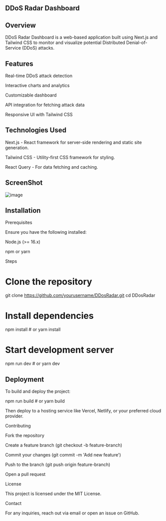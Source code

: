 ## DDoS Radar Dashboard

## Overview

DDoS Radar Dashboard is a web-based application built using Next.js and Tailwind CSS to monitor and visualize potential Distributed Denial-of-Service (DDoS) attacks.

## Features

Real-time DDoS attack detection

Interactive charts and analytics

Customizable dashboard

API integration for fetching attack data

Responsive UI with Tailwind CSS

## Technologies Used

Next.js - React framework for server-side rendering and static site generation.

Tailwind CSS - Utility-first CSS framework for styling.

React Query - For data fetching and caching.

## ScreenShot
![image](https://github.com/user-attachments/assets/5b4e91d0-7141-465b-802c-86c4c16b97a3)


## Installation

Prerequisites

Ensure you have the following installed:

Node.js (>= 16.x)

npm or yarn

Steps

# Clone the repository
git clone https://github.com/yourusername/DDosRadar.git
cd DDosRadar

# Install dependencies
npm install  # or yarn install

# Start development server
npm run dev  # or yarn dev


## Deployment

To build and deploy the project:

npm run build  # or yarn build

Then deploy to a hosting service like Vercel, Netlify, or your preferred cloud provider.

Contributing

Fork the repository

Create a feature branch (git checkout -b feature-branch)

Commit your changes (git commit -m 'Add new feature')

Push to the branch (git push origin feature-branch)

Open a pull request

License

This project is licensed under the MIT License.

Contact

For any inquiries, reach out via email or open an issue on GitHub.
